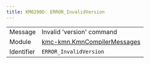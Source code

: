 ```yaml
---
title: KM0200D: ERROR_InvalidVersion
---
```


|            |           |
|------------|---------- |
| Message    | Invalid 'version' command |
| Module     | [kmc-kmn.KmnCompilerMessages](kmc-kmn.kmncompilermessages) |
| Identifier | `ERROR_InvalidVersion` |


